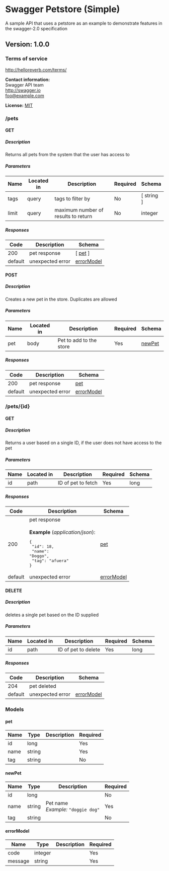 # Swagger Petstore (Simple)
A sample API that uses a petstore as an example to demonstrate features in the swagger-2.0 specification

## Version: 1.0.0

### Terms of service
<http://helloreverb.com/terms/>

**Contact information:**  
Swagger API team  
<http://swagger.io>  
foo@example.com  

**License:** [MIT](http://opensource.org/licenses/MIT)

### /pets

#### GET
##### Description

Returns all pets from the system that the user has access to

##### Parameters

| Name | Located in | Description | Required | Schema |
| ---- | ---------- | ----------- | -------- | ------ |
| tags | query | tags to filter by | No | [ string ] |
| limit | query | maximum number of results to return | No | integer |

##### Responses

| Code | Description | Schema |
| ---- | ----------- | ------ |
| 200 | pet response | [ [pet](#pet) ] |
| default | unexpected error | [errorModel](#errormodel) |

#### POST
##### Description

Creates a new pet in the store.  Duplicates are allowed

##### Parameters

| Name | Located in | Description | Required | Schema |
| ---- | ---------- | ----------- | -------- | ------ |
| pet | body | Pet to add to the store | Yes | [newPet](#newpet) |

##### Responses

| Code | Description | Schema |
| ---- | ----------- | ------ |
| 200 | pet response | [pet](#pet) |
| default | unexpected error | [errorModel](#errormodel) |

### /pets/{id}

#### GET
##### Description

Returns a user based on a single ID, if the user does not have access to the pet

##### Parameters

| Name | Located in | Description | Required | Schema |
| ---- | ---------- | ----------- | -------- | ------ |
| id | path | ID of pet to fetch | Yes | long |

##### Responses

| Code | Description | Schema |
| ---- | ----------- | ------ |
| 200 | pet response<br><br>**Example** (*application/json*):<br><pre>{<br>  "id": 18,<br>  "name": "Doggo",<br>  "tag": "afuera"<br>}</pre> | [pet](#pet) |
| default | unexpected error | [errorModel](#errormodel) |

#### DELETE
##### Description

deletes a single pet based on the ID supplied

##### Parameters

| Name | Located in | Description | Required | Schema |
| ---- | ---------- | ----------- | -------- | ------ |
| id | path | ID of pet to delete | Yes | long |

##### Responses

| Code | Description | Schema |
| ---- | ----------- | ------ |
| 204 | pet deleted |  |
| default | unexpected error | [errorModel](#errormodel) |

### Models

#### pet

| Name | Type | Description | Required |
| ---- | ---- | ----------- | -------- |
| id | long |  | Yes |
| name | string |  | Yes |
| tag | string |  | No |

#### newPet

| Name | Type | Description | Required |
| ---- | ---- | ----------- | -------- |
| id | long |  | No |
| name | string | Pet name<br>*Example:* `"doggie dog"` | Yes |
| tag | string |  | No |

#### errorModel

| Name | Type | Description | Required |
| ---- | ---- | ----------- | -------- |
| code | integer |  | Yes |
| message | string |  | Yes |
